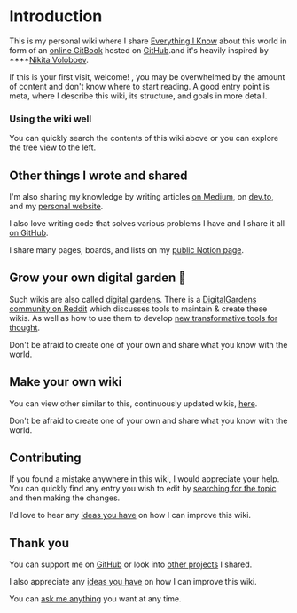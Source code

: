 # Introduction

This is my personal wiki where I share [Everything I Know](https://wiki.muhammad-saad.me) about this world in form of an [online GitBook](https://wiki.muhammad-saad.me) hosted on [GitHub](https://github.com/Muhammad-Saad-01/My-Knowledge-Wiki).and it's heavily inspired by ****[Nikita Voloboev](https://github.com/nikitavoloboev/knowledge).

If this is your first visit, welcome! , you may be overwhelmed by the amount of content and don't know where to start reading. A good entry point is meta, where I describe this wiki, its structure, and goals in more detail.

### Using the wiki well

You can quickly search the contents of this wiki above or you can explore the tree view to the left.

## Other things I wrote and shared

I'm also sharing my knowledge by writing articles [on Medium](https://medium.com/@muhammadsaad01), on [dev.to](https://dev.to/muhammadsaad01), and my [personal website](https://blog.muhammad-saad.me/).

I also love writing code that solves various problems I have and I share it all [on GitHub](https://github.com/muhammad-saad-01).

I share many pages, boards, and lists on my [public Notion page](https://www.notion.so/muhammadsaad01/Shared-content-2e91298d29db45719a1595339badce24).

## Grow your own digital garden 🌱

Such wikis are also called [digital gardens](https://joelhooks.com/digital-garden). There is a [DigitalGardens community on Reddit](https://www.reddit.com/r/DigitalGardens/) which discusses tools to maintain & create these wikis. As well as how to use them to develop [new transformative tools for thought](https://numinous.productions/ttft/).

Don't be afraid to create one of your own and share what you know with the world.

## Make your own wiki

You can view other similar to this, continuously updated wikis, [here](https://github.com/RichardLitt/meta-knowledge#readme).

Don't be afraid to create one of your own and share what you know with the world.

## Contributing 

If you found a mistake anywhere in this wiki, I would appreciate your help. You can quickly find any entry you wish to edit by [searching for the topic](https://github.com/muhammad-saad-01/my-knowledge-wiki/find/master) and then making the changes.

I'd love to hear any [ideas you have](https://github.com/nikitavoloboev/knowledge/issues/new) on how I can improve this wiki.

## Thank you

You can support me on [GitHub](https://github.com/sponsors/muhammad-saad-01) or look into [other projects](https://muhammad-saad.me/projects) I shared.

I also appreciate any [ideas you have](https://github.com/muhammad-saad-01/my-knowledge-wiki/issues/new) on how I can improve this wiki.

You can [ask me anything](https://github.com/Muhammad-Saad-01/AMA) you want at any time.

